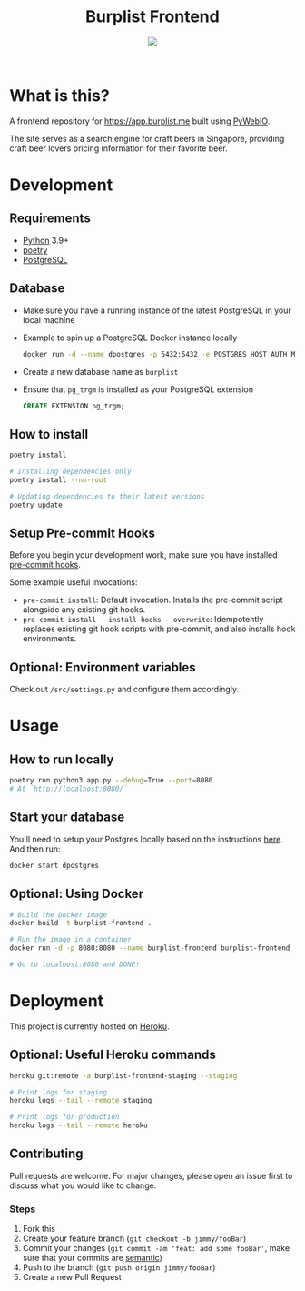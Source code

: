 <h1 align="center"><strong>Burplist Frontend</strong></h1>

<p align="center">
  <img width=auto height=auto src="https://media.giphy.com/media/DGWAx8d3IkICs/giphy.gif">
</p>
<br />

# What is this?

A frontend repository for https://app.burplist.me built using [PyWebIO](https://github.com/pywebio/PyWebIO).

The site serves as a search engine for craft beers in Singapore, providing craft beer lovers pricing information for their favorite beer.

# Development

## Requirements

-   [Python](https://www.python.org/) 3.9+
-   [poetry](https://python-poetry.org/docs/)
-   [PostgreSQL](https://www.postgresql.org/)

## Database

-   Make sure you have a running instance of the latest PostgreSQL in your local machine
-   Example to spin up a PostgreSQL Docker instance locally

    ```sh
    docker run -d --name dpostgres -p 5432:5432 -e POSTGRES_HOST_AUTH_METHOD=trust postgres:latest
    ```

-   Create a new database name as `burplist`
-   Ensure that `pg_trgm` is installed as your PostgreSQL extension

    ```sql
    CREATE EXTENSION pg_trgm;
    ```

## How to install

```sh
poetry install

# Installing dependencies only
poetry install --no-root

# Updating dependencies to their latest versions
poetry update
```

## Setup Pre-commit Hooks

Before you begin your development work, make sure you have installed [pre-commit hooks](https://pre-commit.com/index.html#installation).

Some example useful invocations:

-   `pre-commit install`: Default invocation. Installs the pre-commit script alongside any existing git hooks.
-   `pre-commit install --install-hooks --overwrite`: Idempotently replaces existing git hook scripts with pre-commit, and also installs hook environments.

## Optional: Environment variables

Check out `/src/settings.py` and configure them accordingly.

# Usage

## How to run locally

```sh
poetry run python3 app.py --debug=True --port=8080
# At `http://localhost:8080/`
```

## Start your database

You'll need to setup your Postgres locally based on the instructions [here](https://github.com/ngshiheng/burplist/#database). And then run:

```sh
docker start dpostgres
```

## Optional: Using Docker

```sh
# Build the Docker image
docker build -t burplist-frontend .

# Run the image in a container
docker run -d -p 8080:8080 --name burplist-frontend burplist-frontend

# Go to localhost:8080 and DONE!
```

# Deployment

This project is currently hosted on [Heroku](https://www.heroku.com/).

## Optional: Useful Heroku commands

```sh
heroku git:remote -a burplist-frontend-staging --staging

# Print logs for staging
heroku logs --tail --remote staging

# Print logs for production
heroku logs --tail --remote heroku
```

## Contributing

Pull requests are welcome. For major changes, please open an issue first to discuss what you would like to change.

### Steps

1. Fork this
2. Create your feature branch (`git checkout -b jimmy/fooBar`)
3. Commit your changes (`git commit -am 'feat: add some fooBar'`, make sure that your commits are [semantic](https://gist.github.com/joshbuchea/6f47e86d2510bce28f8e7f42ae84c716))
4. Push to the branch (`git push origin jimmy/fooBar`)
5. Create a new Pull Request
